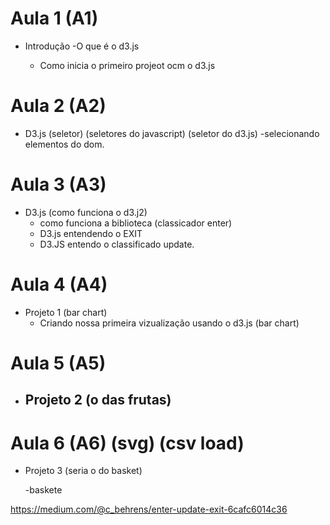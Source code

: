 # Aula 1 (A1)
- Introdução
    -O que é o d3.js
    
    - Como inicia o primeiro projeot ocm o d3.js

# Aula 2 (A2)
- D3.js (seletor) (seletores do javascript) (seletor do d3.js)
    -selecionando elementos do dom.

# Aula 3 (A3)
- D3.js (como funciona o d3.j2)
    - como funciona a biblioteca (classicador enter)
    - D3.js entendendo o EXIT
    - D3.JS entendo o classificado update.

# Aula 4 (A4)
- Projeto 1 (bar chart)
    - Criando nossa primeira vizualização usando o d3.js (bar chart)

# Aula 5 (A5)
- Projeto 2 (o das frutas)
    -

# Aula 6 (A6) (svg) (csv load)
- Projeto 3 (seria o do basket)

    -baskete 




https://medium.com/@c_behrens/enter-update-exit-6cafc6014c36